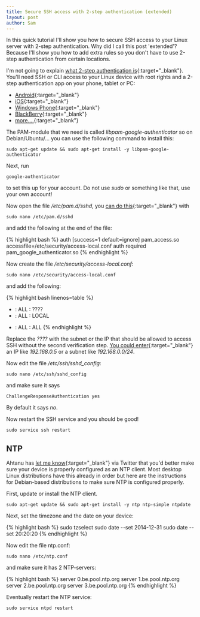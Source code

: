 ```yaml
---
title: Secure SSH access with 2-step authentication (extended)
layout: post
author: Sam
---
```


In this quick tutorial I'll show you how to secure SSH access to your Linux server with 2-step authentication. Why did I call this post 'extended'? Because I'll show you how to add extra rules so you don't have to use 2-step authentication from certain locations.

I'm not going to explain [what 2-step authentication is](https://support.google.com/accounts/answer/180744){:target="_blank"}. You'll need SSH or CLI access to your Linux device with root rights and a 2-step authentication app on your phone, tablet or PC:

  * [Android](https://play.google.com/store/apps/details?id=com.google.android.apps.authenticator2){:target="_blank"}
  * [iOS](https://itunes.apple.com/nl/app/google-authenticator/id388497605){:target="_blank"}
  * [Windows Phone](http://www.windowsphone.com/en-us/store/app/authenticator/021dd79f-0598-e011-986b-78e7d1fa76f8){:target="_blank"}
  * [BlackBerry](http://m.google.com/authenticator){:target="_blank"}
  * [more....](http://www.howtogeek.com/129014/how-to-use-google-authenticator-and-other-two-factor-authentication-apps-without-a-smartphone/){:target="_blank"}

The PAM-module that we need is called *libpam-google-authenticator* so on Debian/Ubuntu/... you can use the following command to install this:

    sudo apt-get update && sudo apt-get install -y libpam-google-authenticator

Next, run

    google-authenticator

to set this up for your account. Do not use *sudo* or something like that, use your own account!

Now open the file */etc/pam.d/sshd*, you [can do this](https://help.ubuntu.com/community/Nano){:target="_blank"} with

    sudo nano /etc/pam.d/sshd

and add the following at the end of the file:

{% highlight bash %}
auth [success=1 default=ignore] pam_access.so accessfile=/etc/security/access-local.conf
auth required pam_google_authenticator.so
{% endhighlight %}

Now create the file */etc/security/access-local.conf*:

    sudo nano /etc/security/access-local.conf

and add the following:

{% highlight bash linenos=table %}
+ : ALL : ????
+ : ALL : LOCAL
- : ALL : ALL
{% endhighlight %}

Replace the *????* with the subnet or the IP that should be allowed to access SSH without the second verification step. [You could enter](http://linux.die.net/man/5/access.conf){:target="_blank"} an IP like *192.168.0.5* or a subnet like *192.168.0.0/24*.

Now edit the file _/etc/ssh/sshd_config_:

    sudo nano /etc/ssh/sshd_config

and make sure it says

    ChallengeResponseAuthentication yes

By default it says _no_.

Now restart the SSH service and you should be good!

    sudo service ssh restart


## NTP

Ahtanu has [let me know](https://twitter.com/ahtanu/status/432092745348677632){:target="_blank"} via Twitter that you'd better make sure your device is properly configured as an NTP client. Most desktop Linux distributions have this already in order but here are the instructions for Debian-based distributions to make sure NTP is configured properly.

First, update or install the NTP client.

    sudo apt-get update && sudo apt-get install -y ntp ntp-simple ntpdate

Next, set the timezone and the date on your device:

{% highlight bash %}
sudo tzselect
sudo date --set 2014-12-31
sudo date --set 20:20:20
{% endhighlight %}

Now edit the file ntp.conf:

    sudo nano /etc/ntp.conf

and make sure it has 2 NTP-servers:

{% highlight bash %}
server 0.be.pool.ntp.org
server 1.be.pool.ntp.org
server 2.be.pool.ntp.org
server 3.be.pool.ntp.org
{% endhighlight %}

Eventually restart the NTP service:

    sudo service ntpd restart
